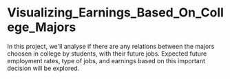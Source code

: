 # Visualizing_Earnings_Based_On_College_Majors
In this project, we'll analyse if there are any relations between the majors choosen in college by students, with their future jobs. Expected future employment rates, type of jobs, and earnings based on this important decision will be explored.
